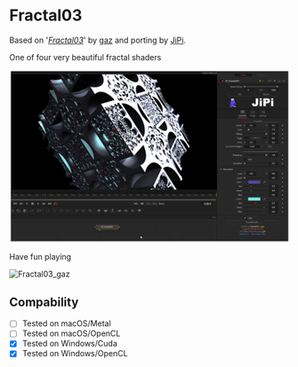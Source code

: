 Fractal03
==================

Based on '_[Fractal03](https://www.shadertoy.com/view/WdjBWc)_' by [gaz](https://www.shadertoy.com/user/gaz) and porting by [JiPi](Profiles/JiPi.md).

One of four very beautiful fractal shaders

[![Fractal03](Fractal03.png)](Fractal03.fuse)


Have fun playing

![Fractal03_gaz](https://user-images.githubusercontent.com/78935215/111883240-55b85c00-89ba-11eb-9629-5543465c4de7.gif)



## Compability
- [ ] Tested on macOS/Metal
- [ ] Tested on macOS/OpenCL
- [x] Tested on Windows/Cuda
- [x] Tested on Windows/OpenCL